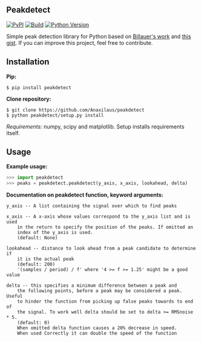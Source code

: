 ## Peakdetect
[![PyPI](https://badge.fury.io/py/peakdetect.svg)](https://pypi.org/project/peakdetect)
[![Build](https://travis-ci.org/Anaxilaus/peakdetect.svg?branch=master)](https://travis-ci.org/Anaxilaus/peakdetect)
[![Python Version](https://img.shields.io/badge/python-2%20and%203-blue.svg)](./.travis.yml)

Simple peak detection library for Python based on [Billauer's work](http://billauer.co.il/peakdet.html) and [this gist](https://gist.github.com/sixtenbe/1178136). If you can improve this project, feel free to contribute.


## Installation
**Pip:**
```
$ pip install peakdetect
```

**Clone repository:**
```
$ git clone https://github.com/Anaxilaus/peakdetect
$ python peakdetect/setup.py install
```
*Requirements:* numpy, scipy and matplotlib. Setup installs requirements itself.


## Usage
**Example usage:**
```python
>>> import peakdetect
>>> peaks = peakdetect.peakdetect(y_axis, x_axis, lookahead, delta)
```

**Documentation on peakdetect function, keyword arguments:**
```
y_axis -- A list containing the signal over which to find peaks
    
x_axis -- A x-axis whose values correspond to the y_axis list and is used
    in the return to specify the position of the peaks. If omitted an
    index of the y_axis is used.
    (default: None)
    
lookahead -- distance to look ahead from a peak candidate to determine if
    it is the actual peak
    (default: 200) 
    '(samples / period) / f' where '4 >= f >= 1.25' might be a good value
    
delta -- this specifies a minimum difference between a peak and
    the following points, before a peak may be considered a peak. Useful
    to hinder the function from picking up false peaks towards to end of
    the signal. To work well delta should be set to delta >= RMSnoise * 5.
    (default: 0)
    When omitted delta function causes a 20% decrease in speed.
    When used Correctly it can double the speed of the function
```
